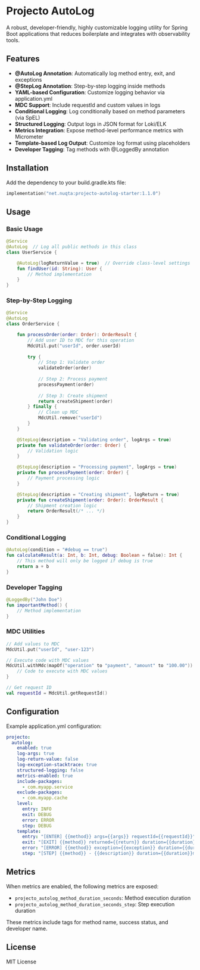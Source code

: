 # Projecto AutoLog

A robust, developer-friendly, highly customizable logging utility for Spring Boot applications that reduces boilerplate and integrates with observability tools.

## Features

- **@AutoLog Annotation**: Automatically log method entry, exit, and exceptions
- **@StepLog Annotation**: Step-by-step logging inside methods
- **YAML-based Configuration**: Customize logging behavior via application.yml
- **MDC Support**: Include requestId and custom values in logs
- **Conditional Logging**: Log conditionally based on method parameters (via SpEL)
- **Structured Logging**: Output logs in JSON format for Loki/ELK
- **Metrics Integration**: Expose method-level performance metrics with Micrometer
- **Template-based Log Output**: Customize log format using placeholders
- **Developer Tagging**: Tag methods with @LoggedBy annotation

## Installation

Add the dependency to your build.gradle.kts file:

```kotlin
implementation("net.nuqta:projecto-autolog-starter:1.1.0")
```

## Usage

### Basic Usage

```kotlin
@Service
@AutoLog  // Log all public methods in this class
class UserService {

    @AutoLog(logReturnValue = true)  // Override class-level settings
    fun findUser(id: String): User {
        // Method implementation
    }
}
```

### Step-by-Step Logging

```kotlin
@Service
@AutoLog
class OrderService {

    fun processOrder(order: Order): OrderResult {
        // Add user ID to MDC for this operation
        MdcUtil.put("userId", order.userId)
        
        try {
            // Step 1: Validate order
            validateOrder(order)
            
            // Step 2: Process payment
            processPayment(order)
            
            // Step 3: Create shipment
            return createShipment(order)
        } finally {
            // Clean up MDC
            MdcUtil.remove("userId")
        }
    }

    @StepLog(description = "Validating order", logArgs = true)
    private fun validateOrder(order: Order) {
        // Validation logic
    }

    @StepLog(description = "Processing payment", logArgs = true)
    private fun processPayment(order: Order) {
        // Payment processing logic
    }

    @StepLog(description = "Creating shipment", logReturn = true)
    private fun createShipment(order: Order): OrderResult {
        // Shipment creation logic
        return OrderResult(/* ... */)
    }
}
```

### Conditional Logging

```kotlin
@AutoLog(condition = "#debug == true")
fun calculateResult(a: Int, b: Int, debug: Boolean = false): Int {
    // This method will only be logged if debug is true
    return a + b
}
```

### Developer Tagging

```kotlin
@LoggedBy("John Doe")
fun importantMethod() {
    // Method implementation
}
```

### MDC Utilities

```kotlin
// Add values to MDC
MdcUtil.put("userId", "user-123")

// Execute code with MDC values
MdcUtil.withMdc(mapOf("operation" to "payment", "amount" to "100.00")) {
    // Code to execute with MDC values
}

// Get request ID
val requestId = MdcUtil.getRequestId()
```

## Configuration

Example application.yml configuration:

```yaml
projecto:
  autolog:
    enabled: true
    log-args: true
    log-return-value: false
    log-exception-stacktrace: true
    structured-logging: false
    metrics-enabled: true
    include-packages:
      - com.myapp.service
    exclude-packages:
      - com.myapp.cache
    level:
      entry: INFO
      exit: DEBUG
      error: ERROR
      step: DEBUG
    template:
      entry: "[ENTER] {{method}} args={{args}} requestId={{requestId}}"
      exit: "[EXIT] {{method}} returned={{return}} duration={{duration}}ms requestId={{requestId}}"
      error: "[ERROR] {{method}} exception={{exception}} duration={{duration}}ms requestId={{requestId}}"
      step: "[STEP] {{method}} - {{description}} duration={{duration}}ms requestId={{requestId}}"
```

## Metrics

When metrics are enabled, the following metrics are exposed:

- `projecto_autolog_method_duration_seconds`: Method execution duration
- `projecto_autolog_method_duration_seconds_step`: Step execution duration

These metrics include tags for method name, success status, and developer name.

## License

MIT License